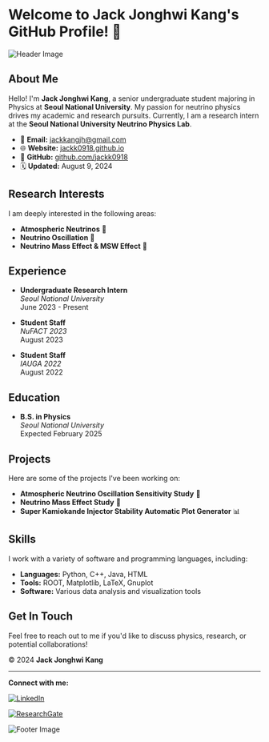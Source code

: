 # Welcome to Jack Jonghwi Kang's GitHub Profile! 👋

![Header Image](https://via.placeholder.com/1200x300?text=Welcome+to+My+GitHub+Profile)

## About Me

Hello! I'm **Jack Jonghwi Kang**, a senior undergraduate student majoring in Physics at **Seoul National University**. My passion for neutrino physics drives my academic and research pursuits. Currently, I am a research intern at the **Seoul National University Neutrino Physics Lab**.

- 📧 **Email:** [jackkangjh@gmail.com](mailto:jackkangjh@gmail.com)
- 🌐 **Website:** [jackk0918.github.io](https://jackk0918.github.io)
- 🔗 **GitHub:** [github.com/jackk0918](https://github.com/jackk0918)
- 🗓️ **Updated:** August 9, 2024

## Research Interests

I am deeply interested in the following areas:

- **Atmospheric Neutrinos** 🌌
- **Neutrino Oscillation** 🔄
- **Neutrino Mass Effect & MSW Effect** 🧪

## Experience

- **Undergraduate Research Intern**  
  *Seoul National University*  
  June 2023 - Present

- **Student Staff**  
  *NuFACT 2023*  
  August 2023

- **Student Staff**  
  *IAUGA 2022*  
  August 2022

## Education

- **B.S. in Physics**  
  *Seoul National University*  
  Expected February 2025

## Projects

Here are some of the projects I've been working on:

- **Atmospheric Neutrino Oscillation Sensitivity Study** 🔬
- **Neutrino Mass Effect Study** 🧬
- **Super Kamiokande Injector Stability Automatic Plot Generator** 📊

## Skills

I work with a variety of software and programming languages, including:

- **Languages:** Python, C++, Java, HTML
- **Tools:** ROOT, Matplotlib, LaTeX, Gnuplot
- **Software:** Various data analysis and visualization tools

## Get In Touch

Feel free to reach out to me if you'd like to discuss physics, research, or potential collaborations!

© 2024 **Jack Jonghwi Kang**

---

**Connect with me:**

[![LinkedIn](https://img.shields.io/badge/LinkedIn-Jack%20Jonghwi%20Kang-blue)](https://www.linkedin.com/in/jack-jonghwi-kang)

[![ResearchGate](https://img.shields.io/badge/ResearchGate-Jack%20Jonghwi%20Kang-blue)](https://www.researchgate.net/profile/Jack_Jonghwi_Kang)

![Footer Image](https://via.placeholder.com/1200x150?text=Thank+you+for+visiting+my+profile!)


